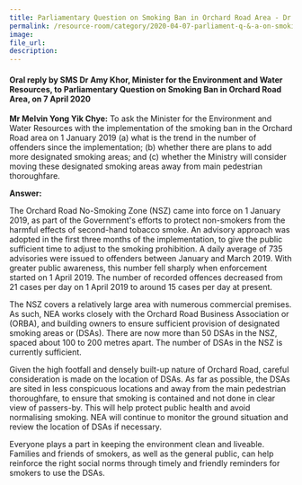 ```yaml
---  
title: Parliamentary Question on Smoking Ban in Orchard Road Area - Dr Amy Khor  
permalink: /resource-room/category/2020-04-07-parliament-q-&-a-on-smoking-ban-in-orchard-road-area/  
image:  
file_url:  
description:  
---  
```


#### Oral reply by SMS Dr Amy Khor, Minister for the Environment and Water Resources, to Parliamentary Question on Smoking Ban in Orchard Road Area, on 7 April 2020  

**Mr Melvin Yong Yik Chye:** To ask the Minister for the Environment and Water Resources with the implementation of the smoking ban in the Orchard Road area on 1 January 2019 (a) what is the trend in the number of offenders since the implementation; (b) whether there are plans to add more designated smoking areas; and (c) whether the Ministry will consider moving these designated smoking areas away from main pedestrian thoroughfare.  

**Answer:**  

The Orchard Road No-Smoking Zone (NSZ) came into force on 1 January 2019, as part of the Government's efforts to protect non-smokers from the harmful effects of second-hand tobacco smoke. An advisory approach was adopted in the first three months of the implementation, to give the public sufficient time to adjust to the smoking prohibition. A daily average of 735 advisories were issued to offenders between January and March 2019. With greater public awareness, this number fell sharply when enforcement started on 1 April 2019. The number of recorded offences decreased from 21 cases per day on 1 April 2019 to around 15 cases per day at present.  

The NSZ covers a relatively large area with numerous commercial premises. As such, NEA works closely with the Orchard Road Business Association or (ORBA), and building owners to ensure sufficient provision of designated smoking areas or (DSAs). There are now more than 50 DSAs in the NSZ, spaced about 100 to 200 metres apart. The number of DSAs in the NSZ is currently sufficient.  

Given the high footfall and densely built-up nature of Orchard Road, careful consideration is made on the location of DSAs. As far as possible, the DSAs are sited in less conspicuous locations and away from the main pedestrian thoroughfare, to ensure that smoking is contained and not done in clear view of passers-by. This will help protect public health and avoid normalising smoking. NEA will continue to monitor the ground situation and review the location of DSAs if necessary.  

Everyone plays a part in keeping the environment clean and liveable. Families and friends of smokers, as well as the general public, can help reinforce the right social norms through timely and friendly reminders for smokers to use the DSAs.  

